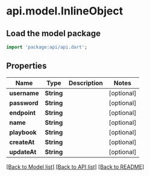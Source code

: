 # api.model.InlineObject

## Load the model package
```dart
import 'package:api/api.dart';
```

## Properties
Name | Type | Description | Notes
------------ | ------------- | ------------- | -------------
**username** | **String** |  | [optional] 
**password** | **String** |  | [optional] 
**endpoint** | **String** |  | [optional] 
**name** | **String** |  | [optional] 
**playbook** | **String** |  | [optional] 
**createAt** | **String** |  | [optional] 
**updateAt** | **String** |  | [optional] 

[[Back to Model list]](../README.md#documentation-for-models) [[Back to API list]](../README.md#documentation-for-api-endpoints) [[Back to README]](../README.md)


